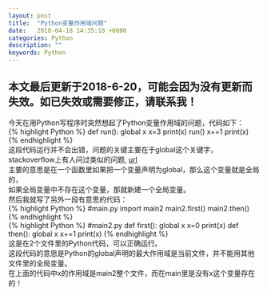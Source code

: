 ```yaml
---
layout: post
title:  "Python变量作用域问题"
date:   2018-04-18 14:35:18 +0800
categories: Python
description: ""
keywords: Python
---
```

## 本文最后更新于2018-6-20，可能会因为没有更新而失效。如已失效或需要修正，请联系我！
今天在用Python写程序时突然想起了Python变量作用域的问题，代码如下：  <br/>
{% highlight Python %}
def run():
    global x
    x=3
    print(x)
run()
x+=1
print(x)
{% endhighlight %}  
这段代码运行并不会出错，问题的关键主要在于global这个关键字，stackoverflow上有人问过类似的问题,
[url](https://stackoverflow.com/questions/13881395/in-python-what-is-a-global-statement)  <br/>
主要的意思是在一个函数里如果把一个变量声明为global，那么这个变量就是全局的，  <br/>
如果全局变量中不存在这个变量，那就新建一个全局变量。  <br/>
然后我就写了另外一段有意思的代码：  <br/>
{% highlight Python %}
#main.py
import main2
main2.first()
main2.then()
{% endhighlight %}  
{% highlight Python %}
#main2.py
def first():
    global x
    x=0
    print(x)
def then():
    global x
    x+=1
    print(x)
{% endhighlight %}  
这是在2个文件里的Python代码，可以正确运行。  <br/>
这段代码的意思是Python的global声明的最大作用域是当前文件，并不能用其他文件里的全局变量。  <br/>
在上面的代码中x的作用域是main2整个文件，而在main里是没有x这个变量存在的！  <br/>